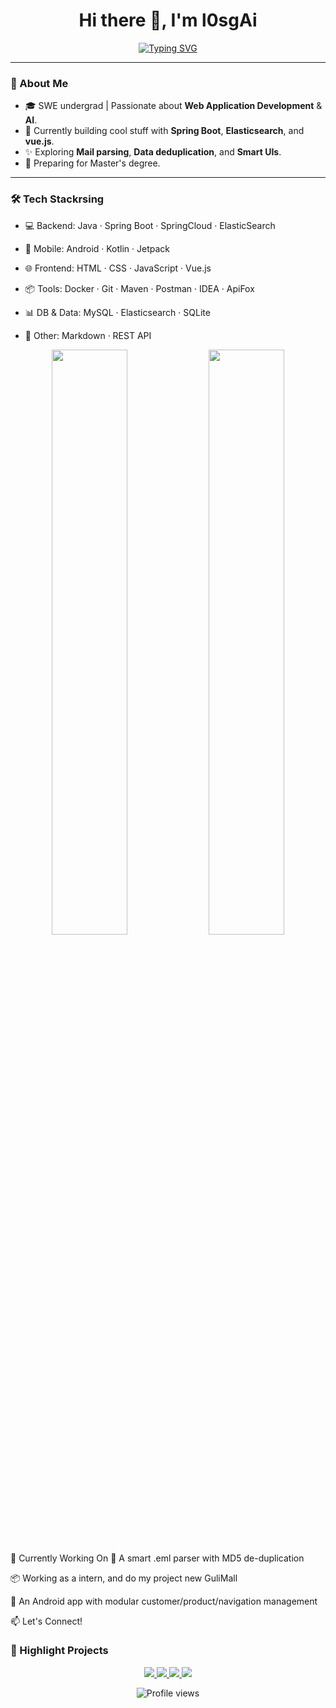 <h1 align="center">Hi there 👋, I'm l0sgAi</h1>
<p align="center">
<a href="https://git.io/typing-svg"><img src="https://readme-typing-svg.demolab.com?font=Workbench&size=32&pause=1000&color=F75612&background=089DFF63&center=true&vCenter=true&width=435&lines=Hello!+I'm+l0sgA1." alt="Typing SVG" /></a>
 </p>

---

### 🧠 About Me

- 🎓 SWE undergrad | Passionate about **Web Application Development** & **AI**.
- 💼 Currently building cool stuff with **Spring Boot**, **Elasticsearch**, and **vue.js**.
- ✨ Exploring **Mail parsing**, **Data deduplication**, and **Smart UIs**.
- 🚀 Preparing for Master's degree.

---

### 🛠️ Tech Stackrsing

- 💻 Backend: Java · Spring Boot · SpringCloud · ElasticSearch
  
- 📱 Mobile: Android · Kotlin · Jetpack
  
- 🌐 Frontend: HTML · CSS · JavaScript · Vue.js
  
- 📦 Tools: Docker · Git · Maven · Postman · IDEA · ApiFox
  
- 📊 DB & Data: MySQL · Elasticsearch · SQLite
  
- 🧠 Other: Markdown · REST API
  

<p align="center"> <img src="https://github-readme-stats.vercel.app/api?username=l0sgAi&show_icons=true&theme=tokyonight&hide_border=true" width="49%"/> <img src="https://github-readme-streak-stats.herokuapp.com/?user=l0sgAi&theme=tokyonight&hide_border=true" width="49%"/> </p>
🎯 Currently Working On
📨 A smart .eml parser with MD5 de-duplication

📦 Working as a intern, and do my project new GuliMall

📱 An Android app with modular customer/product/navigation management

📫 Let's Connect!

### 🧩 Highlight Projects

<p align="center">
 <a href="https://github.com/l0sgAi/eml-parser-service">
 <img src="https://github-readme-stats.vercel.app/api/pin/?username=l0sgAi&repo=GuliMall&theme=tokyonight&hide_border=true" />
 </a>
 <a href="https://github.com/l0sgAi/elasticsearch-springboot-demo">
 <img src="https://github-readme-stats.vercel.app/api/pin/?username=l0sgAi&repo=spzx-parent&theme=tokyonight&hide_border=true" />
 </a>
 <a href="https://github.com/l0sgAi/android-customer-app">
 <img src="https://github-readme-stats.vercel.app/api/pin/?username=l0sgAi&repo=EngineerHelper&theme=tokyonight&hide_border=true" />
 </a>
 <a href="https://github.com/l0sgAi/ai-chat-demo">
 <img src="https://github-readme-stats.vercel.app/api/pin/?username=l0sgAi&repo=ai-chat-demo&theme=tokyonight&hide_border=true" />
 </a>
</p>

<p align="center"> <img src="https://komarev.com/ghpvc/?username=l0sgAi&style=flat-square&color=blue" alt="Profile views" /> </p>
